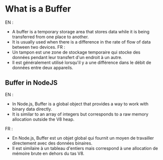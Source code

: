 # What is a Buffer
EN :  
- A buffer is a temporary storage area that stores data while it is being transferred from one place to another.
- It is usually used when there is a difference in the rate of flow of data between two devices.
FR : 
- Un tampon est une zone de stockage temporaire qui stocke des données pendant leur transfert d'un endroit à un autre.
- Il est généralement utilisé lorsqu'il y a une différence dans le débit de données entre deux appareils.

## Buffer in NodeJS 
EN :
- In Node.js, Buffer is a global object that provides a way to work with binary data directly.
- It is similar to an array of integers but corresponds to a raw memory allocation outside the V8 heap.

FR :
- En Node.js, Buffer est un objet global qui fournit un moyen de travailler directement avec des données binaires.
- Il est similaire à un tableau d'entiers mais correspond à une allocation de mémoire brute en dehors du tas V8.
